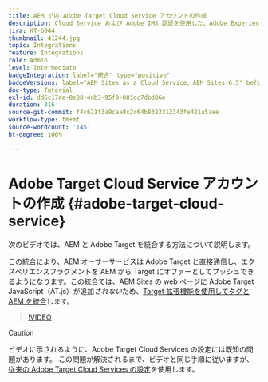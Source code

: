 ```yaml
---
title: AEM での Adobe Target Cloud Service アカウントの作成
description: Cloud Service および Adobe IMS 認証を使用した、Adobe Experience Manager as a Cloud Service と Adobe Target の統合
jira: KT-6044
thumbnail: 41244.jpg
topic: Integrations
feature: Integrations
role: Admin
level: Intermediate
badgeIntegration: label="統合" type="positive"
badgeVersions: label="AEM Sites as a Cloud Service、AEM Sites 6.5" before-title="false"
doc-type: Tutorial
exl-id: dd6c17ae-8e08-4db3-95f9-081cc7dbd86e
duration: 316
source-git-commit: f4c621f3a9caa8c2c64b8323312343fe421a5aee
workflow-type: tm+mt
source-wordcount: '145'
ht-degree: 100%

---
```


# Adobe Target Cloud Service アカウントの作成 {#adobe-target-cloud-service}

次のビデオでは、AEM と Adobe Target を統合する方法について説明します。

この統合により、AEM オーサーサービスは Adobe Target と直接通信し、エクスペリエンスフラグメントを AEM から Target にオファーとしてプッシュできるようになります。この統合では、AEM Sites の web ページに Adobe Target JavaScript（AT.js）が追加&#x200B;*されない*&#x200B;ため、[Target 拡張機能を使用してタグと AEM を統合](../experience-platform/data-collection/tags/connect-aem-tag-property-using-ims.md)します。

>[!VIDEO](https://video.tv.adobe.com/v/41244?quality=12&learn=on)

>[!CAUTION]
>
>ビデオに示されるように、Adobe Target Cloud Services の設定には既知の問題があります。 この問題が解決されるまで、ビデオと同じ手順に従いますが、[従来の Adobe Target Cloud Services の設定](https://experienceleague.adobe.com/docs/experience-manager-learn/aem-target-tutorial/aem-target-implementation/using-aem-cloud-services.html?lang=ja)を使用します。
